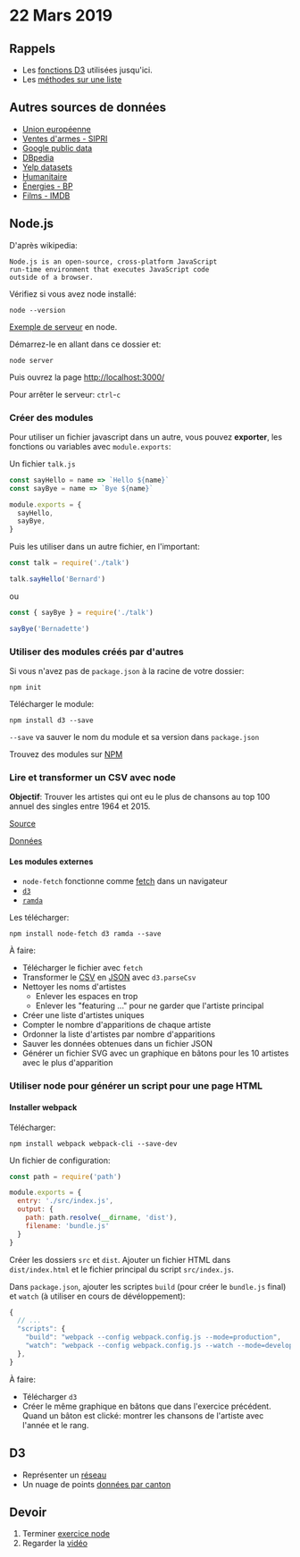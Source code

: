 # 22 Mars 2019

## Rappels

* Les [fonctions D3](https://observablehq.com/@idris-maps/fonctions-d3) utilisées jusqu'ici.
* Les [méthodes sur une liste](https://observablehq.com/@idris-maps/methodes-sur-une-liste-array)

## Autres sources de données

* [Union européenne](https://data.europa.eu/euodp/en/data/dataset?vocab_theme=http%3A%2F%2Fpublications.europa.eu%2Fresource%2Fauthority%2Fdata-theme%2FREGI&sort=views_total+desc)
* [Ventes d'armes - SIPRI](https://www.sipri.org/databases)
* [Google public data](https://www.google.com/publicdata/directory)
* [DBpedia](https://wiki.dbpedia.org/downloads-2016-10)
* [Yelp datasets](https://www.yelp.com/dataset)
* [Humanitaire](https://data.humdata.org/)
* [Énergies - BP](https://www.bp.com/en/global/corporate/energy-economics/statistical-review-of-world-energy.html)
* [Films - IMDB](https://datasets.imdbws.com/)

## Node.js

D'après wikipedia:

```
Node.js is an open-source, cross-platform JavaScript
run-time environment that executes JavaScript code
outside of a browser.
```

Vérifiez si vous avez node installé:

```
node --version
```

[Exemple de serveur](https://github.com/idris-maps/heig-datavis-2019/blob/master/20190315-node/server.js) en node.

Démarrez-le en allant dans ce dossier et:

```
node server
```

Puis ouvrez la page [http://localhost:3000/](http://localhost:3000/)

Pour arrêter le serveur: `ctrl`-`c`

### Créer des modules

Pour utiliser un fichier javascript dans un autre, vous pouvez **exporter**, les fonctions ou variables avec `module.exports`:

Un fichier `talk.js`

```js
const sayHello = name => `Hello ${name}`
const sayBye = name => `Bye ${name}`

module.exports = {
  sayHello,
  sayBye,
}
```

Puis les utiliser dans un autre fichier, en l'important:

```js
const talk = require('./talk')

talk.sayHello('Bernard')
```

ou 

```js
const { sayBye } = require('./talk')

sayBye('Bernadette')
```

### Utiliser des modules créés par d'autres

Si vous n'avez pas de `package.json` à la racine de votre dossier:

```
npm init
```

Télécharger le module:

```
npm install d3 --save
```

`--save` va sauver le nom du module et sa version dans `package.json`

Trouvez des modules sur [NPM](https://www.npmjs.com/)

### Lire et transformer un CSV avec node

**Objectif**: Trouver les artistes qui ont eu le plus de chansons au top 100 annuel des singles entre 1964 et 2015.

[Source](https://www.kaggle.com/rakannimer/billboard-lyrics)

[Données](https://raw.githubusercontent.com/walkerkq/musiclyrics/master/billboard_lyrics_1964-2015.csv)

#### Les modules externes

* `node-fetch` fonctionne comme [fetch](https://developer.mozilla.org/en-US/docs/Web/API/Fetch_API/Using_Fetch) dans un navigateur
* [`d3`](https://d3js.org/)
* [`ramda`](https://ramdajs.com/docs/)

Les télécharger:

```
npm install node-fetch d3 ramda --save
```

À faire:

* Télécharger le fichier avec `fetch`
* Transformer le [CSV](https://fr.wikipedia.org/wiki/Comma-separated_values) en [JSON](https://fr.wikipedia.org/wiki/JavaScript_Object_Notation) avec `d3.parseCsv`
* Nettoyer les noms d'artistes
  - Enlever les espaces en trop
  - Enlever les "featuring ..." pour ne garder que l'artiste principal
* Créer une liste d'artistes uniques
* Compter le nombre d'apparitions de chaque artiste
* Ordonner la liste d'artistes par nombre d'apparitions
* Sauver les données obtenues dans un fichier JSON
* Générer un fichier SVG avec un graphique en bâtons pour les 10 artistes avec le plus d'apparition

### Utiliser node pour générer un script pour une page HTML

#### Installer webpack

Télécharger:

```
npm install webpack webpack-cli --save-dev
```

Un fichier de configuration:

```js
const path = require('path')

module.exports = {
  entry: './src/index.js',
  output: {
    path: path.resolve(__dirname, 'dist'),
    filename: 'bundle.js'
  }
}
```

Créer les dossiers `src` et `dist`. Ajouter un fichier HTML dans `dist/index.html` et le fichier principal du script `src/index.js`.

Dans `package.json`, ajouter les scriptes `build` (pour créer le `bundle.js` final) et `watch` (à utiliser en cours de dévéloppement):

```js
{
  // ...
  "scripts": {
    "build": "webpack --config webpack.config.js --mode=production",
    "watch": "webpack --config webpack.config.js --watch --mode=development"
  },
}
```

À faire:

* Télécharger `d3`
* Créer le même graphique en bâtons que dans l'exercice précédent. Quand un bâton est clické: montrer les chansons de l'artiste avec l'année et le rang.

## D3

* Représenter un [réseau](https://observablehq.com/@idris-maps/representer-un-reseau-avec-d3)
* Un nuage de points [données par canton](https://raw.githubusercontent.com/idris-maps/heig-datavis-2019/master/20190322-node/cantons.csv)

## Devoir

1. Terminer [exercice node](https://github.com/idris-maps/heig-datavis-2019/tree/master/20190322-node/exercice_node)
2. Regarder la [vidéo](https://www.youtube.com/watch?v=jbkSRLYSojo) 